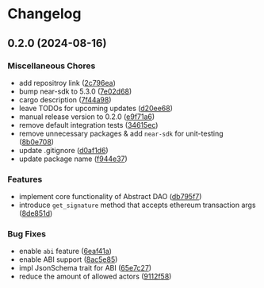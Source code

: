 # Changelog

## 0.2.0 (2024-08-16)


### Miscellaneous Chores

* add repositroy link ([2c796ea](https://github.com/nearuaguild/abstract-dao/commit/2c796eaf4ec562b23fd8c38c05fb92d53044987d))
* bump near-sdk to 5.3.0 ([7e02d68](https://github.com/nearuaguild/abstract-dao/commit/7e02d68e312843d027ec58c77a1c7c0edeb4796e))
* cargo description ([7f44a98](https://github.com/nearuaguild/abstract-dao/commit/7f44a980dc6b6e962572e0744ea023797b9061b7))
* leave TODOs for upcoming updates ([d20ee68](https://github.com/nearuaguild/abstract-dao/commit/d20ee68df304962679ac2d52c6a7c132ab2edd02))
* manual release version to 0.2.0 ([e9f71a6](https://github.com/nearuaguild/abstract-dao/commit/e9f71a688d3d14588624c58f177627882ec7f0d4))
* remove default integration tests ([34615ec](https://github.com/nearuaguild/abstract-dao/commit/34615ecfc4619a9dc11730c70b4dd826f7d411d7))
* remove unnecessary packages & add `near-sdk` for unit-testing ([8b0e708](https://github.com/nearuaguild/abstract-dao/commit/8b0e708f6821da30aa8d1c92889b2d55b37ff0dc))
* update .gitignore ([d0af1d6](https://github.com/nearuaguild/abstract-dao/commit/d0af1d6a7cf22df4929aea408016aa15343a6ad7))
* update package name ([f944e37](https://github.com/nearuaguild/abstract-dao/commit/f944e37674e314e4494c23dd5d858963285899a7))


### Features

* implement core functionality of Abstract DAO ([db795f7](https://github.com/nearuaguild/abstract-dao/commit/db795f7c1cf24fb93bd5e3657a5ece2a08ff3840))
* introduce `get_signature` method that accepts ethereum transaction args ([8de851d](https://github.com/nearuaguild/abstract-dao/commit/8de851d20c2d6f657fc926d418e3ca8d9ae45d0a))


### Bug Fixes

* enable `abi` feature ([6eaf41a](https://github.com/nearuaguild/abstract-dao/commit/6eaf41a7d801fc4ba4c92731c3e9e75e743662e0))
* enable ABI support ([8ac5e85](https://github.com/nearuaguild/abstract-dao/commit/8ac5e85acde0e8e146d886b1b6bb466c84786934))
* impl JsonSchema trait for ABI ([65e7c27](https://github.com/nearuaguild/abstract-dao/commit/65e7c27c3b8130fd026fb64bce6a99c1f5025d99))
* reduce the amount of allowed actors ([9112f58](https://github.com/nearuaguild/abstract-dao/commit/9112f580ca36b973489678afb84bde24864227dc))
